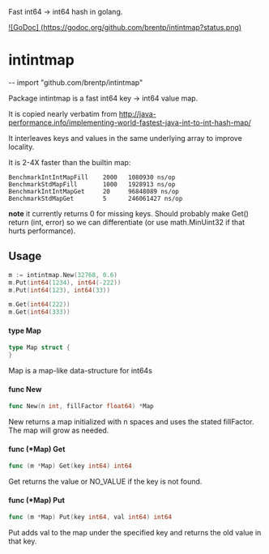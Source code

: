 Fast int64 -> int64 hash in golang.

[![GoDoc] (https://godoc.org/github.com/brentp/intintmap?status.png)](https://godoc.org/github.com/brentp/intintmap)

# intintmap
--
    import "github.com/brentp/intintmap"

Package intintmap is a fast int64 key -> int64 value map.

It is copied nearly verbatim from
http://java-performance.info/implementing-world-fastest-java-int-to-int-hash-map/

It interleaves keys and values in the same underlying array to improve locality.

It is 2-4X faster than the builtin map:
```
BenchmarkIntIntMapFill    2000   1080930 ns/op
BenchmarkStdMapFill       1000   1928913 ns/op
BenchmarkIntIntMapGet     20     96848089 ns/op
BenchmarkStdMapGet        5      246061427 ns/op
```

**note** it currently returns 0 for missing keys. Should probably make Get() return (int, error) so we can
differentiate (or use math.MinUint32 if that hurts performance).

## Usage


```go
m := intintmap.New(32768, 0.6)
m.Put(int64(1234), int64(-222))
m.Put(int64(123), int64(33))

m.Get(int64(222))
m.Get(int64(333))
```

#### type Map

```go
type Map struct {
}
```

Map is a map-like data-structure for int64s

#### func  New

```go
func New(n int, fillFactor float64) *Map
```
New returns a map initialized with n spaces and uses the stated fillFactor. The
map will grow as needed.

#### func (*Map) Get

```go
func (m *Map) Get(key int64) int64
```
Get returns the value or NO_VALUE if the key is not found.

#### func (*Map) Put

```go
func (m *Map) Put(key int64, val int64) int64
```
Put adds val to the map under the specified key and returns the old value in
that key.
